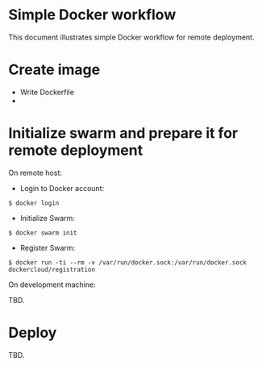 # Simple Docker workflow

This document illustrates simple Docker workflow for remote deployment.

# Create image

- Write Dockerfile
- 

# Initialize swarm and prepare it for remote deployment

On remote host:

- Login to Docker account:
```
$ docker login
```

- Initialize Swarm:
```
$ docker swarm init
```

- Register Swarm:
```
$ docker run -ti --rm -v /var/run/docker.sock:/var/run/docker.sock dockercloud/registration
```

On development machine:

TBD.

# Deploy

TBD.